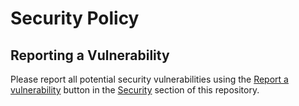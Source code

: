 # Security Policy

## Reporting a Vulnerability

Please report all potential security vulnerabilities using the [Report a vulnerability](../../security/advisories/new) button in the [Security](../../security) section of this repository. 
